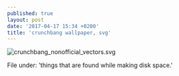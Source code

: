 ```yaml
---
published: true
layout: post
date: '2017-04-17 15:34 +0200'
title: 'crunchbang wallpaper, svg'
---
```

![crunchbang_nonofficial_vectors.svg]({{site.baseurl}}/media/crunchbang_nonofficial_vectors.svg)

File under: 'things that are found while making disk space.'
